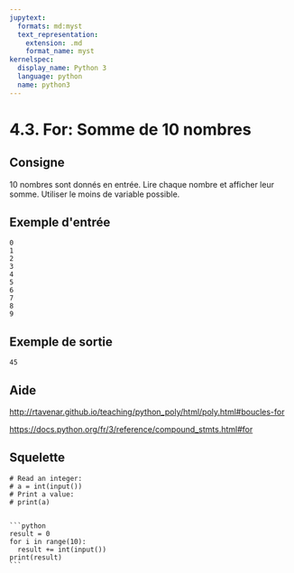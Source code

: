 ```yaml
---
jupytext:
  formats: md:myst
  text_representation:
    extension: .md
    format_name: myst
kernelspec:
  display_name: Python 3
  language: python
  name: python3
---
```


# 4.3. For: Somme de 10 nombres

## Consigne

10 nombres sont donnés en entrée. Lire chaque nombre et afficher leur somme. Utiliser le moins de variable possible.

## Exemple d'entrée

```
0
1
2
3
4
5
6
7
8
9
```

## Exemple de sortie

```
45
```

## Aide

http://rtavenar.github.io/teaching/python_poly/html/poly.html#boucles-for

https://docs.python.org/fr/3/reference/compound_stmts.html#for

## Squelette

```{code-cell} python
# Read an integer:
# a = int(input())
# Print a value:
# print(a)
```

````{dropdown} Proposition de solution

```python
result = 0
for i in range(10):
  result += int(input())
print(result)
```
````
